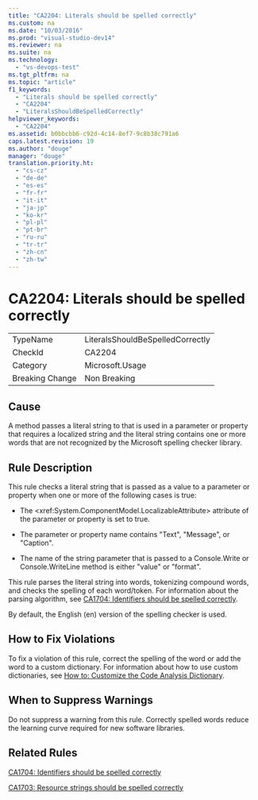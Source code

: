 ```yaml
---
title: "CA2204: Literals should be spelled correctly"
ms.custom: na
ms.date: "10/03/2016"
ms.prod: "visual-studio-dev14"
ms.reviewer: na
ms.suite: na
ms.technology: 
  - "vs-devops-test"
ms.tgt_pltfrm: na
ms.topic: "article"
f1_keywords: 
  - "Literals should be spelled correctly"
  - "CA2204"
  - "LiteralsShouldBeSpelledCorrectly"
helpviewer_keywords: 
  - "CA2204"
ms.assetid: b0bbcbb6-c92d-4c14-8ef7-9c8b38c791a6
caps.latest.revision: 19
ms.author: "douge"
manager: "douge"
translation.priority.ht: 
  - "cs-cz"
  - "de-de"
  - "es-es"
  - "fr-fr"
  - "it-it"
  - "ja-jp"
  - "ko-kr"
  - "pl-pl"
  - "pt-br"
  - "ru-ru"
  - "tr-tr"
  - "zh-cn"
  - "zh-tw"
---
```

# CA2204: Literals should be spelled correctly
|||  
|-|-|  
|TypeName|LiteralsShouldBeSpelledCorrectly|  
|CheckId|CA2204|  
|Category|Microsoft.Usage|  
|Breaking Change|Non Breaking|  
  
## Cause  
 A method passes a literal string to that is used in a parameter or property that requires a localized string and the literal string contains one or more words that are not recognized by the Microsoft spelling checker library.  
  
## Rule Description  
 This rule checks a literal string that is passed as a value to a parameter or property when one or more of the following cases is true:  
  
-   The \<xref:System.ComponentModel.LocalizableAttribute> attribute of the parameter or property is set to true.  
  
-   The parameter or property name contains "Text", "Message", or "Caption".  
  
-   The name of the string parameter that is passed to a Console.Write or Console.WriteLine method is either "value" or "format".  
  
 This rule parses the literal string into words, tokenizing compound words, and checks the spelling of each word/token. For information about the parsing algorithm, see [CA1704: Identifiers should be spelled correctly](../VS_IDE/ca1704--identifiers-should-be-spelled-correctly.md).  
  
 By default, the English (en) version of the spelling checker is used.  
  
## How to Fix Violations  
 To fix a violation of this rule, correct the spelling of the word or add the word to a custom dictionary. For information about how to use custom dictionaries, see [How to: Customize the Code Analysis Dictionary](../VS_IDE/how-to--customize-the-code-analysis-dictionary.md).  
  
## When to Suppress Warnings  
 Do not suppress a warning from this rule. Correctly spelled words reduce the learning curve required for new software libraries.  
  
## Related Rules  
 [CA1704: Identifiers should be spelled correctly](../VS_IDE/ca1704--identifiers-should-be-spelled-correctly.md)  
  
 [CA1703: Resource strings should be spelled correctly](../VS_IDE/ca1703--resource-strings-should-be-spelled-correctly.md)